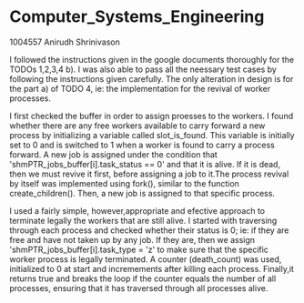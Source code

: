 # Computer_Systems_Engineering
1004557 Anirudh Shrinivason

I followed the instructions given in the google documents thoroughly for the TODOs 1,2,3,4 b). I was also able to pass all the neessary test cases by following the instructions given carefully. The only alteration in design is for the part a) of TODO 4, ie: the implementation for the revival of worker processes.

I first checked the buffer in order to assign proesses to the workers. I found whether there are any free workers available to carry forward a new process by initializing a variable called slot_is_found. This variable is initially set to 0 and is switched to 1 when a worker is found to carry a process forward. A new job is assigned under the condition that 'shmPTR_jobs_buffer[i].task_status == 0' and that it is alive. If it is dead, then we must revive it first, before assigning a job to it.The process revival by itself was implemented using fork(), similar to the function create_children(). Then, a new job is assigned to that specific process.

I used a fairly simple, however,appropriate and efective approach to terminate legally the workers that are still alive. I started with traversing through each process and checked whether their status is 0; ie: if they are free and have not taken up by any job. If they are, then we assign 'shmPTR_jobs_buffer[i].task_type = 'z' to make sure that the specific worker process is legally terminated. A counter (death_count) was used, initialized to 0 at start and incremements after killing each process. Finally,it returns true and breaks the loop if the counter equals the number of all processes, ensuring that it has traversed through all processes alive.

